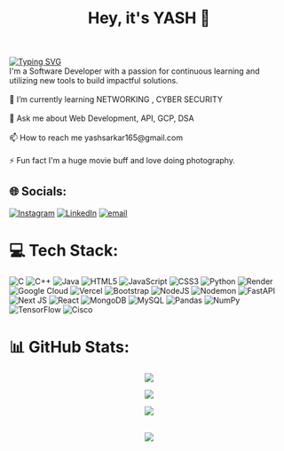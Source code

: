 <h1 align="center">Hey, it's YASH 👋</h1>
<br>
<br>
<a href="https://git.io/typing-svg"><img src="https://readme-typing-svg.demolab.com?font=Fira+Code&pause=1000&width=435&lines=Welcome+to+YASH's+git...;Tech+Enthusiast;Code+n+Coffee;Keep+it+raw..." alt="Typing SVG" /></a>
<br>
I'm a Software Developer with a passion for continuous learning and utilizing new tools to build impactful solutions.<br><br>🌱 I’m currently learning NETWORKING , CYBER SECURITY<br><br>💬 Ask me about Web Development, API, GCP, DSA<br><br>📫 How to reach me yashsarkar165@gmail.com<br><br>⚡ Fun fact I'm a huge movie buff and love doing photography.


## 🌐 Socials:
[![Instagram](https://img.shields.io/badge/Instagram-%23E4405F.svg?logo=Instagram&logoColor=white)](https://instagram.com/yash.sarkar__) [![LinkedIn](https://img.shields.io/badge/LinkedIn-%230077B5.svg?logo=linkedin&logoColor=white)](https://linkedin.com/in/yasarkar99) [![email](https://img.shields.io/badge/Email-D14836?logo=gmail&logoColor=white)](mailto:yashsarkar165@gmail.com) 

# 💻 Tech Stack:
![C](https://img.shields.io/badge/c-%2300599C.svg?style=for-the-badge&logo=c&logoColor=white) ![C++](https://img.shields.io/badge/c++-%2300599C.svg?style=for-the-badge&logo=c%2B%2B&logoColor=white) ![Java](https://img.shields.io/badge/java-%23ED8B00.svg?style=for-the-badge&logo=openjdk&logoColor=white) ![HTML5](https://img.shields.io/badge/html5-%23E34F26.svg?style=for-the-badge&logo=html5&logoColor=white) ![JavaScript](https://img.shields.io/badge/javascript-%23323330.svg?style=for-the-badge&logo=javascript&logoColor=%23F7DF1E) ![CSS3](https://img.shields.io/badge/css3-%231572B6.svg?style=for-the-badge&logo=css3&logoColor=white) ![Python](https://img.shields.io/badge/python-3670A0?style=for-the-badge&logo=python&logoColor=ffdd54) ![Render](https://img.shields.io/badge/Render-%46E3B7.svg?style=for-the-badge&logo=render&logoColor=white) ![Google Cloud](https://img.shields.io/badge/GoogleCloud-%234285F4.svg?style=for-the-badge&logo=google-cloud&logoColor=white) ![Vercel](https://img.shields.io/badge/vercel-%23000000.svg?style=for-the-badge&logo=vercel&logoColor=white) ![Bootstrap](https://img.shields.io/badge/bootstrap-%238511FA.svg?style=for-the-badge&logo=bootstrap&logoColor=white) ![NodeJS](https://img.shields.io/badge/node.js-6DA55F?style=for-the-badge&logo=node.js&logoColor=white) ![Nodemon](https://img.shields.io/badge/NODEMON-%23323330.svg?style=for-the-badge&logo=nodemon&logoColor=%BBDEAD) ![FastAPI](https://img.shields.io/badge/FastAPI-005571?style=for-the-badge&logo=fastapi) ![Next JS](https://img.shields.io/badge/Next-black?style=for-the-badge&logo=next.js&logoColor=white) ![React](https://img.shields.io/badge/react-%2320232a.svg?style=for-the-badge&logo=react&logoColor=%2361DAFB) ![MongoDB](https://img.shields.io/badge/MongoDB-%234ea94b.svg?style=for-the-badge&logo=mongodb&logoColor=white) ![MySQL](https://img.shields.io/badge/mysql-4479A1.svg?style=for-the-badge&logo=mysql&logoColor=white) ![Pandas](https://img.shields.io/badge/pandas-%23150458.svg?style=for-the-badge&logo=pandas&logoColor=white) ![NumPy](https://img.shields.io/badge/numpy-%23013243.svg?style=for-the-badge&logo=numpy&logoColor=white) ![TensorFlow](https://img.shields.io/badge/TensorFlow-%23FF6F00.svg?style=for-the-badge&logo=TensorFlow&logoColor=white) ![Cisco](https://img.shields.io/badge/cisco-%23049fd9.svg?style=for-the-badge&logo=cisco&logoColor=black)
# 📊 GitHub Stats:
<div align="center">

  <img src="https://github-readme-stats.vercel.app/api?username=yashsarkar164&theme=dark&hide_border=false&include_all_commits=false&count_private=false" /><br>
  
  <img src="https://nirzak-streak-stats.vercel.app/?user=yashsarkar164&theme=dark&hide_border=false" /><br>
  
  <img src="https://github-readme-stats.vercel.app/api/top-langs/?username=yashsarkar164&theme=dark&hide_border=false&include_all_commits=false&count_private=false&layout=compact" /><br><br>

  
  <img src="https://komarev.com/ghpvc/?username=yashsarkar164&color=blue" />

</div>



